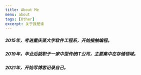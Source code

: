 ```yaml
---
title: About Me
menu: about
tags: [Other]
excerpt: 关于我是谁
---
```

##### 2015年，考进重庆某大学软件工程系，开始接触编程。
##### 2019年，毕业后就职于一家中型传统IT公司，主要集中在存储领域。
##### 2021年，开始写博客记录自己。



